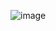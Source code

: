 ![image](https://github.com/NashChat/Discord-Server-copyer/assets/164668378/edbcb291-dcb0-4e97-8386-323da5664ed4)
